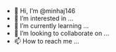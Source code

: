 - 👋 Hi, I’m @minhaj146
- 👀 I’m interested in ...
- 🌱 I’m currently learning ...
- 💞️ I’m looking to collaborate on ...
- 📫 How to reach me ...

<!---
minhaj146/minhaj146 is a ✨ special ✨ repository because its `README.md` (this file) appears on your GitHub profile.
You can click the Preview link to take a look at your changes.
--->
